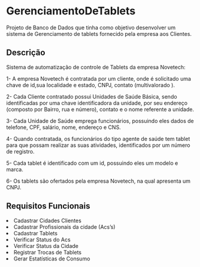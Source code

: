 # GerenciamentoDeTablets
Projeto de Banco de Dados que tinha como objetivo desenvolver um sistema de Gerenciamento de tablets fornecido pela empresa aos Clientes.

<h2> Descrição </h2>

Sistema de automatização de controle de Tablets da empresa Novetech:

1- A empresa Novetech é contratada por um cliente, onde é solicitado uma chave de id,sua localidade e estado, CNPJ, contato (multivalorado ).

2- Cada Cliente contratado possui Unidades de Saúde Básica, sendo identificadas por uma chave identificadora da unidade, por seu endereço (composto por Bairro, rua e número), contato e o nome referente a unidade.

3- Cada Unidade de Saúde emprega funcionários, possuindo eles dados de telefone, CPF, salário, nome, endereço e CNS.

4- Quando contratada, os funcionários do tipo agente de saúde tem tablet para que possam realizar as suas atividades, identificados por um número de registro.

5- Cada tablet é identificado com um id, possuindo eles um modelo e marca.

6- Os tablets são ofertados pela empresa Novetech, na qual apresenta um CNPJ.

<h2> Requisitos Funcionais </h2>
<li> Cadastrar Cidades Clientes </li>
<li> Cadastrar Profissionais da cidade (Acs’s)
<li> Cadastrar Tablets</li>
<li> Verificar Status do Acs</li>
<li> Verificar Status da Cidade</li>
<li> Registrar Trocas de Tablets</li>
<li> Gerar Estatísticas de Consumo</li>

<img></img>

